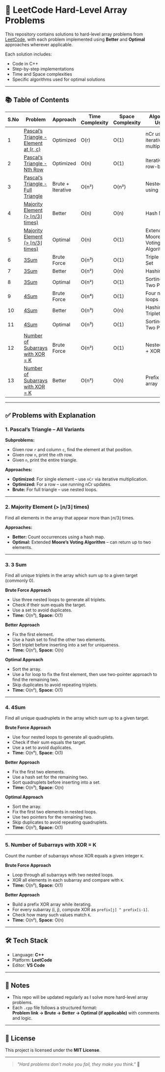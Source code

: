 # 🧠 LeetCode Hard-Level Array Problems

This repository contains solutions to hard-level array problems from [LeetCode](https://leetcode.com/), with each problem implemented using **Better** and **Optimal** approaches wherever applicable.

Each solution includes:
- Code in C++
- Step-by-step implementations
- Time and Space complexities
- Specific algorithms used for optimal solutions

---

## 📚 Table of Contents

| S.No | Problem | Approach | Time Complexity | Space Complexity | Algorithm Used |
|------|---------|----------|-----------------|------------------|----------------|
| 1 | [Pascal’s Triangle - Element at (r, c)](codes/pascaltriangle.cpp) | Optimized | O(r) | O(1) | nCr using iterative multiplication |
| 2 | [Pascal’s Triangle - Nth Row](codes/pascaltriangle.cpp) | Optimized | O(n) | O(1) | Iterative nCr row-building |
| 3 | [Pascal’s Triangle - Full Triangle](codes/pascaltriangle.cpp) | Brute + Iterative | O(n²) | O(n²) | Nested loops using nCr |
| 4 | [Majority Element (> ⌊n/3⌋ times)](codes/majorityelementnby3better.cpp) | Better | O(n) | O(n) | Hash Map |
| 5 | [Majority Element (> ⌊n/3⌋ times)](codes/majorityelementnby3optimal.cpp) | Optimal | O(n) | O(1) | Extended Moore's Voting Algorithm |
| 6 | [3Sum](codes/3sumbruteforce.cpp) | Brute Force | O(n³) | O(1) | Triple loop + Set |
| 7 | [3Sum](codes/3sumbetter.cpp) | Better | O(n²) | O(n) | Hashing |
| 8 | [3Sum](codes/3sumoptimal.cpp) | Optimal | O(n²) | O(1) | Sorting + Two Pointers |
| 9 | [4Sum](codes/4sumbruteforce.cpp) | Brute Force | O(n⁴) | O(1) | Four nested loops + Set |
| 10 | [4Sum](codes/4sumbetter.cpp) | Better | O(n³) | O(n) | Hashing Triplets |
| 11 | [4Sum](codes/4sumoptimal.cpp) | Optimal | O(n³) | O(1) | Sorting + Two Pointers |
| 12 | [Number of Subarrays with XOR = K](codes/subarrayswithxorkbrute.cpp) | Brute Force | O(n²) | O(1) | Nested loops + XOR |
| 13 | [Number of Subarrays with XOR = K](codes/subarrayswithxorkbetter.cpp) | Better | O(n²) | O(n) | Prefix XOR array |

---

## ✅ Problems with Explanation

### 1. Pascal’s Triangle – All Variants

**Subproblems:**
- Given row `r` and column `c`, find the element at that position.
- Given row `n`, print the `n`th row.
- Given `n`, print the entire triangle.

**Approaches:**
- **Optimized:** For single element – use `nCr` via iterative multiplication.  
- **Optimized:** For a row – use running nCr updates.  
- **Brute:** For full triangle – use nested loops.

---

### 2. Majority Element (> ⌊n/3⌋ times)

Find all elements in the array that appear more than ⌊n/3⌋ times.

**Approaches:**
- **Better:** Count occurrences using a hash map.
- **Optimal:** Extended **Moore’s Voting Algorithm** – can return up to two elements.

---
### 3. 3 Sum

Find all unique triplets in the array which sum up to a given target (commonly 0).

**Brute Force Approach**
- Use three nested loops to generate all triplets.
- Check if their sum equals the target.
- Use a set to avoid duplicates.
- **Time:** O(n³), **Space:** O(1)

**Better Approach**
- Fix the first element.
- Use a hash set to find the other two elements.
- Sort triplet before inserting into a set for uniqueness.
- **Time:** O(n²), **Space:** O(n)

**Optimal Approach**
- Sort the array.
- Use a for loop to fix the first element, then use two-pointer approach to find the remaining two.
- Skip duplicates to avoid repeating triplets.
- **Time:** O(n²), **Space:** O(1)

---

  ### 4. 4Sum

Find all unique quadruplets in the array which sum up to a given target.

**Brute Force Approach**
- Use four nested loops to generate all quadruplets.
- Check if their sum equals the target.
- Use a set to avoid duplicates.
- **Time:** O(n⁴), **Space:** O(1)

**Better Approach**
- Fix the first two elements.
- Use a hash set for the remaining two.
- Sort quadruplets before inserting into a set.
- **Time:** O(n³), **Space:** O(n)

**Optimal Approach**
- Sort the array.
- Fix the first two elements in nested loops.
- Use two pointers for the remaining two.
- Skip duplicates to avoid repeating quadruplets.
- **Time:** O(n³), **Space:** O(1)

---
### 5. Number of Subarrays with XOR = K

Count the number of subarrays whose XOR equals a given integer `K`.

**Brute Force Approach**
- Loop through all subarrays with two nested loops.
- XOR all elements in each subarray and compare with `K`.
- **Time:** O(n²), **Space:** O(1)

**Better Approach**
- Build a prefix XOR array while iterating.
- For every subarray (i, j), compute XOR as `prefix[j] ^ prefix[i-1]`.
- Check how many such values match `K`.
- **Time:** O(n²), **Space:** O(n)
---

## 🛠️ Tech Stack

- Language: **C++**
- Platform: **LeetCode**
- Editor: **VS Code**

---

## 📌 Notes

- This repo will be updated regularly as I solve more hard-level array problems.
- Each `.cpp` file follows a structured format:  
  **Problem link → Brute → Better → Optimal (if applicable)** with comments and logic.

---

## 📄 License

This project is licensed under the **MIT License**.

---

> _"Hard problems don’t make you fail, they make you think."_ 🚀
